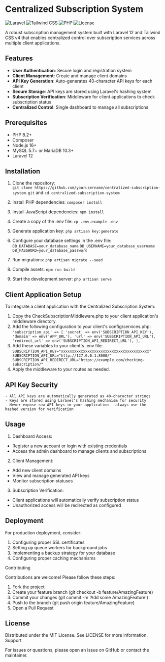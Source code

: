 # Centralized Subscription System

![Laravel](https://img.shields.io/badge/Laravel-12-FF2D20?logo=laravel)
![Tailwind CSS](https://img.shields.io/badge/Tailwind_CSS-v4-06B6D4?logo=tailwindcss)
![PHP](https://img.shields.io/badge/PHP-8.2+-777BB4?logo=php)
![License](https://img.shields.io/badge/license-MIT-blue)

A robust subscription management system built with Laravel 12 and Tailwind CSS v4 that enables centralized control over subscription services across multiple client applications.

## Features

-   **User Authentication**: Secure login and registration system
-   **Client Management**: Create and manage client domains
-   **API Key Generation**: Auto-generates 40-character API keys for each client
-   **Secure Storage**: API keys are stored using Laravel's hashing system
-   **Subscription Verification**: Middleware for client applications to check subscription status
-   **Centralized Control**: Single dashboard to manage all subscriptions

## Prerequisites

-   PHP 8.2+
-   Composer
-   Node.js 16+
-   MySQL 5.7+ or MariaDB 10.3+
-   Laravel 12

## Installation

1. Clone the repository:<br>
   `git clone https://github.com/yourusername/centralized-subscription-system.git`
   and
   `cd centralized-subscription-system`

3. Install PHP dependencies:
   `composer install`

4. Install JavaScript dependencies:
   `npm install`

5. Create a copy of the .env file:
   `cp .env.example .env`

6. Generate application key:
   `php artisan key:generate`

7. Configure your database settings in the .env file:  
   `DB_DATABASE=your_database_name`
   `DB_USERNAME=your_database_username`
   `DB_PASSWORD=your_database_password`

8. Run migrations:
   `php artisan migrate --seed`

9. Compile assets:
   `npm run build`

10. Start the development server:
   `php artisan serve`

## Client Application Setup

To integrate a client application with the Centralized Subscription System:

1. Copy the CheckSubscriptionMiddleware.php to your client application's middleware directory.
2. Add the following configuration to your client's config/services.php:  
    `'subscription_api' => [ 'secret' => env('SUBSCRIPTION_API_KEY'), 'domain' => env('APP_URL'), 'url' => env('SUBSCRIPTION_API_URL'), 'redirect_url' => env('SUBSCRIPTION_API_REDIRECT_URL'), ],`
3. Add these variables to your client's .env file:  
   `SUBSCRIPTION_API_KEY="xxxxxxxxxxxxxxxxxxxxxxxxxxxxxxxxxxxxxxxx" SUBSCRIPTION_API_URL="http://127.0.0.1:8000/" SUBSCRIPTION_API_REDIRECT_URL="https://example.com/checking-subscription/"`
4. Apply the middleware to your routes as needed.

## API Key Security

    - All API keys are automatically generated as 40-character strings
    - Keys are stored using Laravel's hashing mechanism for security
    - Never expose raw API keys in your application - always use the hashed version for verification

## Usage

1.  Dashboard Access:

-   Register a new account or login with existing credentials
-   Access the admin dashboard to manage clients and subscriptions

2.  Client Management:

-   Add new client domains
-   View and manage generated API keys
-   Monitor subscription statuses

3.  Subscription Verification:

-   Client applications will automatically verify subscription status
-   Unauthorized access will be redirected as configured

## Deployment

For production deployment, consider:

1. Configuring proper SSL certificates
2. Setting up queue workers for background jobs
3. Implementing a backup strategy for your database
4. Configuring proper caching mechanisms

Contributing

Contributions are welcome! Please follow these steps:

1. Fork the project
2. Create your feature branch (git checkout -b feature/AmazingFeature)
3. Commit your changes (git commit -m 'Add some AmazingFeature')
4. Push to the branch (git push origin feature/AmazingFeature)
5. Open a Pull Request

## License

Distributed under the MIT License. See LICENSE for more information.
Support

For issues or questions, please open an issue on GitHub or contact the maintainer.
